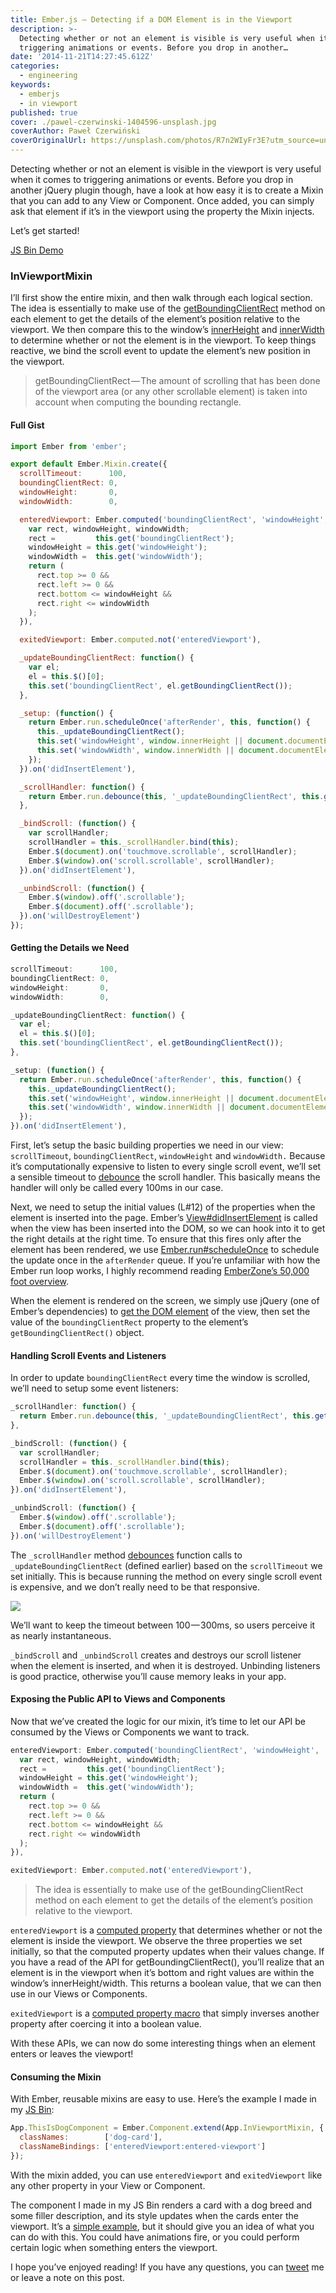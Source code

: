 ```yaml
---
title: Ember.js — Detecting if a DOM Element is in the Viewport
description: >-
  Detecting whether or not an element is visible is very useful when it comes to
  triggering animations or events. Before you drop in another…
date: '2014-11-21T14:27:45.612Z'
categories:
  - engineering
keywords:
  - emberjs
  - in viewport
published: true
cover: ./pawel-czerwinski-1404596-unsplash.jpg
coverAuthor: Paweł Czerwiński
coverOriginalUrl: https://unsplash.com/photos/R7n2WIyFr3E?utm_source=unsplash&utm_medium=referral&utm_content=creditCopyText
---
```


Detecting whether or not an element is visible in the viewport is very useful when it comes to triggering animations or events. Before you drop in another jQuery plugin though, have a look at how easy it is to create a Mixin that you can add to any View or Component. Once added, you can simply ask that element if it’s in the viewport using the property the Mixin injects.

Let’s get started!

[JS Bin Demo](http://emberjs.jsbin.com/jitehe/6/edit?html,js,output)

### InViewportMixin

I’ll first show the entire mixin, and then walk through each logical section. The idea is essentially to make use of the [getBoundingClientRect](https://developer.mozilla.org/en-US/docs/Web/API/Element.getBoundingClientRect) method on each element to get the details of the element’s position relative to the viewport. We then compare this to the window’s [innerHeight](https://developer.mozilla.org/en-US/docs/Web/API/Window.innerHeight) and [innerWidth](https://developer.mozilla.org/en-US/docs/Web/API/Window.innerWidth) to determine whether or not the element is in the viewport. To keep things reactive, we bind the scroll event to update the element’s new position in the viewport.

> getBoundingClientRect — The amount of scrolling that has been done of the viewport area (or any other scrollable element) is taken into account when computing the bounding rectangle.

#### Full Gist

```js
import Ember from 'ember';

export default Ember.Mixin.create({
  scrollTimeout:      100,
  boundingClientRect: 0,
  windowHeight:       0,
  windowWidth:        0,

  enteredViewport: Ember.computed('boundingClientRect', 'windowHeight', 'windowWidth', function() {
    var rect, windowHeight, windowWidth;
    rect =         this.get('boundingClientRect');
    windowHeight = this.get('windowHeight');
    windowWidth =  this.get('windowWidth');
    return (
      rect.top >= 0 &&
      rect.left >= 0 &&
      rect.bottom <= windowHeight &&
      rect.right <= windowWidth
    );
  }),

  exitedViewport: Ember.computed.not('enteredViewport'),

  _updateBoundingClientRect: function() {
    var el;
    el = this.$()[0];
    this.set('boundingClientRect', el.getBoundingClientRect());
  },

  _setup: (function() {
    return Ember.run.scheduleOnce('afterRender', this, function() {
      this._updateBoundingClientRect();
      this.set('windowHeight', window.innerHeight || document.documentElement.clientHeight);
      this.set('windowWidth', window.innerWidth || document.documentElement.clientWidth);
    });
  }).on('didInsertElement'),

  _scrollHandler: function() {
    return Ember.run.debounce(this, '_updateBoundingClientRect', this.get('scrollTimeout'));
  },

  _bindScroll: (function() {
    var scrollHandler;
    scrollHandler = this._scrollHandler.bind(this);
    Ember.$(document).on('touchmove.scrollable', scrollHandler);
    Ember.$(window).on('scroll.scrollable', scrollHandler);
  }).on('didInsertElement'),

  _unbindScroll: (function() {
    Ember.$(window).off('.scrollable');
    Ember.$(document).off('.scrollable');
  }).on('willDestroyElement')
});
```

#### Getting the Details we Need

```js
scrollTimeout:      100,
boundingClientRect: 0,
windowHeight:       0,
windowWidth:        0,

_updateBoundingClientRect: function() {
  var el;
  el = this.$()[0];
  this.set('boundingClientRect', el.getBoundingClientRect());
},

_setup: (function() {
  return Ember.run.scheduleOnce('afterRender', this, function() {
    this._updateBoundingClientRect();
    this.set('windowHeight', window.innerHeight || document.documentElement.clientHeight);
    this.set('windowWidth', window.innerWidth || document.documentElement.clientWidth);
  });
}).on('didInsertElement'),
```

First, let’s setup the basic building properties we need in our view: `scrollTimeout`, `boundingClientRect`, `windowHeight` and `windowWidth.` Because it’s computationally expensive to listen to every single scroll event, we’ll set a sensible timeout to [debounce](http://emberjs.com/api/classes/Ember.run.html#method_debounce) the scroll handler. This basically means the handler will only be called every 100ms in our case.

Next, we need to setup the initial values (L#12) of the properties when the element is inserted into the page. Ember’s [View#didInsertElement](http://emberjs.com/api/classes/Ember.View.html#event_didInsertElement) is called when the view has been inserted into the DOM, so we can hook into it to get the right details at the right time. To ensure that this fires only after the element has been rendered, we use [Ember.run#scheduleOnce](http://emberjs.com/api/classes/Ember.run.html#method_scheduleOnce) to schedule the update once in the `afterRender` queue. If you’re unfamiliar with how the Ember run loop works, I highly recommend reading [EmberZone’s 50,000 foot overview](http://ember.zone/a-50000-foot-overview-of-the-ember-js-run-loop/).

When the element is rendered on the screen, we simply use jQuery (one of Ember’s dependencies) to [get the DOM element](http://emberjs.com/api/classes/Ember.View.html#method__) of the view, then set the value of the `boundingClientRect` property to the element’s `getBoundingClientRect()` object.

#### Handling Scroll Events and Listeners

In order to update `boundingClientRect` every time the window is scrolled, we’ll need to setup some event listeners:

```js
_scrollHandler: function() {
  return Ember.run.debounce(this, '_updateBoundingClientRect', this.get('scrollTimeout'));
},

_bindScroll: (function() {
  var scrollHandler;
  scrollHandler = this._scrollHandler.bind(this);
  Ember.$(document).on('touchmove.scrollable', scrollHandler);
  Ember.$(window).on('scroll.scrollable', scrollHandler);
}).on('didInsertElement'),

_unbindScroll: (function() {
  Ember.$(window).off('.scrollable');
  Ember.$(document).off('.scrollable');
}).on('willDestroyElement')
```

The `_scrollHandler` method [debounces](http://emberjs.com/api/classes/Ember.run.html#method_debounce) function calls to `_updateBoundingClientRect` (defined earlier) based on the `scrollTimeout` we set initially. This is because running the method on every single scroll event is expensive, and we don’t really need to be that responsive.

![](https://cdn-images-1.medium.com/max/400/1*IB8SGVSeUS62GAV5ySiWFA.jpeg)

We’ll want to keep the timeout between 100 — 300ms, so users perceive it as nearly instantaneous.

`_bindScroll` and `_unbindScroll` creates and destroys our scroll listener when the element is inserted, and when it is destroyed. Unbinding listeners is good practice, otherwise you’ll cause memory leaks in your app.

#### Exposing the Public API to Views and Components

Now that we’ve created the logic for our mixin, it’s time to let our API be consumed by the Views or Components we want to track.

```js
enteredViewport: Ember.computed('boundingClientRect', 'windowHeight', 'windowWidth', function() {
  var rect, windowHeight, windowWidth;
  rect =         this.get('boundingClientRect');
  windowHeight = this.get('windowHeight');
  windowWidth =  this.get('windowWidth');
  return (
    rect.top >= 0 &&
    rect.left >= 0 &&
    rect.bottom <= windowHeight &&
    rect.right <= windowWidth
  );
}),

exitedViewport: Ember.computed.not('enteredViewport'),
```

> The idea is essentially to make use of the getBoundingClientRect method on each element to get the details of the element’s position relative to the viewport.

`enteredViewport` is a [computed property](http://emberjs.com/guides/object-model/computed-properties/) that determines whether or not the element is inside the viewport. We observe the three properties we set initially, so that the computed property updates when their values change. If you have a read of the API for getBoundingClientRect(), you’ll realize that an element is in the viewport when it’s bottom and right values are within the window’s innerHeight/width. This returns a boolean value, that we can then use in our Views or Components.

`exitedViewport` is a [computed property macro](http://emberjs.com/api/#method_computed_not) that simply inverses another property after coercing it into a boolean value.

With these APIs, we can now do some interesting things when an element enters or leaves the viewport!

#### Consuming the Mixin

With Ember, reusable mixins are easy to use. Here’s the example I made in my [JS Bin](http://emberjs.jsbin.com/jitehe/6/):

```js
App.ThisIsDogComponent = Ember.Component.extend(App.InViewportMixin, {
  classNames:        ['dog-card'],
  classNameBindings: ['enteredViewport:entered-viewport']
});
```

With the mixin added, you can use `enteredViewport` and `exitedViewport` like any other property in your View or Component.

The component I made in my JS Bin renders a card with a dog breed and some filler description, and its style updates when the cards enter the viewport. It’s a [simple example](http://gfycat.com/FatalAdvancedKite), but it should give you an idea of what you can do with this. You could have animations fire, or you could perform certain logic when something enters the viewport.

I hope you’ve enjoyed reading! If you have any questions, you can [tweet](https://twitter.com/sugarpirate_) me or leave a note on this post.